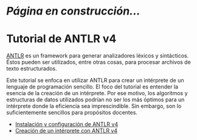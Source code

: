 # *Página en construcción...*

# Tutorial de ANTLR v4

[ANTLR](http://www.antlr.org/) es un framework para generar analizadores léxicos y sintácticos. Éstos pueden ser utilizados, entre otras cosas, para procesar archivos de texto estructurados. 

Este tutorial se enfoca en utilizar ANTLR para crear un intérprete de un lenguaje de programación sencillo. El foco del tutorial es entender la esencia de la creación de un intérprete. Por ese motivo, los algoritmos y estructuras de datos utilizados podrían no ser los más óptimos para un intérprete donde la eficiencia sea imprescindible. Sin embargo, son lo suficientemente sencillos para propósitos docentes.

* [Instalación y configuración de ANTLR v4](doc/instalacion.md)
* [Creación de un intérprete con ANTLR v4](https://www.youtube.com/watch?v=WrlgULIJqEw&list=PL5BoUl9EDVnBojdOv9J9S9KZPJdOc6HTw)

